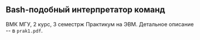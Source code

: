 ## Bash-подобный интерпретатор команд
ВМК МГУ, 2 курс, 3 семестрж Практикум на ЭВМ.
Детальное описание -- в `prak1.pdf`.
